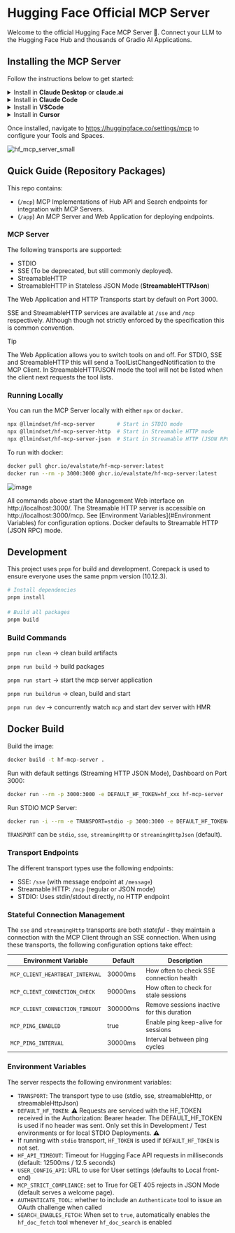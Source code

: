 # Hugging Face Official MCP Server 

Welcome to the official Hugging Face MCP Server 🤗. Connect your LLM to the Hugging Face Hub and thousands of Gradio AI Applications.

## Installing the MCP Server

Follow the instructions below to get started:

<details>
<summary>Install in <b>Claude Desktop</b> or <b>claude.ai</b></summary>
<br />

Click [here](https://claude.ai/redirect/website.v1.67274164-23df-4883-8166-3c93ced276be/directory/37ed56d5-9d61-4fd4-ad00-b9134c694296) to add the Hugging Face connector to your account. 

Alternatively, navigate to [https://claude.ai/settings/connectors](https://claude.ai/settings/connectors), and add "Hugging Face" from the gallery.

<img src='docs/claude-badge.png' />

</details>

<details>
<summary>Install in <b>Claude Code</b></summary>
<br />

Enter the command below to install in <b>Claude Code</b>:

```bash
claude mcp add hf-mcp-server -t http https://huggingface.co/mcp?login
```

Then start `claude` and follow the instructions to complete authentication.

```bash
claude mcp add hf-mcp-server \
  -t http https://huggingface.co/mcp \
  -H "Authorization: Bearer <YOUR_HF_TOKEN>"
```


</details>

<details>

<summary>Install in <b>VSCode</b></summary>
<br />

Click <a href="vscode:mcp/install?%7B%22name%22%3A%22huggingface%22%2C%22gallery%22%3Atrue%2C%22url%22%3A%22https%3A%2F%2Fhuggingface.co%2Fmcp%3Flogin%22%7D">here</a> to add the Hugging Face connector directly to VSCode. Alternatively, install from the gallery at [https://code.visualstudio.com/mcp](https://code.visualstudio.com/mcp): 

If you prefer to configure manually or use an auth token, add the snippet below to your `mcp.json` configuration:

<img src='docs/vscode-badge.png' />

```JSON
"huggingface": {
    "url": "https://huggingface.co/mcp",
    "headers": {
        "Authorization": "Bearer <YOUR_HF_TOKEN>"
    }
```

</details>

<details>
<summary>Install in <b>Cursor</b></summary>
<br />

Click <a href="https://cursor.com/en/install-mcp?name=Hugging%20Face&config=eyJ1cmwiOiJodHRwczovL2h1Z2dpbmdmYWNlLmNvL21jcD9sb2dpbiJ9">here</a> to install the Hugging Face MCP Server directly in <b>Cursor</b>. 

If you prefer to use configure manually or specify an Authorization Token, use the snippet below:

```JSON
"huggingface": {
    "url": "https://huggingface.co/mcp",
    "headers": {
        "Authorization": "Bearer <YOUR_HF_TOKEN>"
    }
```
</details>

Once installed, navigate to https://huggingface.co/settings/mcp to configure your Tools and Spaces.

![hf_mcp_server_small](https://github.com/user-attachments/assets/d30f9f56-b08c-4dfc-a68f-a164a93db564)


## Quick Guide (Repository Packages)

This repo contains:

 - (`/mcp`) MCP Implementations of Hub API and Search endpoints for integration with MCP Servers. 
 - (`/app`) An MCP Server and Web Application for deploying endpoints.

### MCP Server

The following transports are supported:

- STDIO 
- SSE (To be deprecated, but still commonly deployed).
- StreamableHTTP
- StreamableHTTP in Stateless JSON Mode (**StreamableHTTPJson**)

The Web Application and HTTP Transports start by default on Port 3000. 

SSE and StreamableHTTP services are available at `/sse` and `/mcp` respectively. Although though not strictly enforced by the specification this is common convention.

> [!TIP]
> The Web Application allows you to switch tools on and off. For STDIO, SSE and StreamableHTTP this will send a ToolListChangedNotification to the MCP Client. In StreamableHTTPJSON mode the tool will not be listed when the client next requests the tool lists.

### Running Locally

You can run the MCP Server locally with either `npx` or `docker`. 

```bash
npx @llmindset/hf-mcp-server       # Start in STDIO mode
npx @llmindset/hf-mcp-server-http  # Start in Streamable HTTP mode
npx @llmindset/hf-mcp-server-json  # Start in Streamable HTTP (JSON RPC) mode
```

To run with docker: 

```bash
docker pull ghcr.io/evalstate/hf-mcp-server:latest
docker run --rm -p 3000:3000 ghcr.io/evalstate/hf-mcp-server:latest
```
![image](https://github.com/user-attachments/assets/2fc0ef58-2c7a-4fae-82b5-e6442bfcbd99)

All commands above start the Management Web interface on http://localhost:3000/. The Streamable HTTP server is accessible on  http://localhost:3000/mcp. See [Environment Variables](#Environment Variables) for configuration options. Docker defaults to Streamable HTTP (JSON RPC) mode.


## Development

This project uses `pnpm` for build and development. Corepack is used to ensure everyone uses the same pnpm version (10.12.3).

```bash
# Install dependencies
pnpm install

# Build all packages
pnpm build
```

### Build Commands

`pnpm run clean` -> clean build artifacts

`pnpm run build` -> build packages

`pnpm run start` -> start the mcp server application

`pnpm run buildrun` -> clean, build and start

`pnpm run dev` -> concurrently watch `mcp` and start dev server with HMR


## Docker Build

Build the image:
```bash
docker build -t hf-mcp-server .
```

Run with default settings (Streaming HTTP JSON Mode), Dashboard on Port 3000:
```bash
docker run --rm -p 3000:3000 -e DEFAULT_HF_TOKEN=hf_xxx hf-mcp-server
```

Run STDIO MCP Server:
```bash
docker run -i --rm -e TRANSPORT=stdio -p 3000:3000 -e DEFAULT_HF_TOKEN=hf_xxx hf-mcp-server
```

`TRANSPORT` can be `stdio`, `sse`, `streamingHttp` or `streamingHttpJson` (default).

### Transport Endpoints

The different transport types use the following endpoints:
- SSE: `/sse` (with message endpoint at `/message`)
- Streamable HTTP: `/mcp` (regular or JSON mode)
- STDIO: Uses stdin/stdout directly, no HTTP endpoint

### Stateful Connection Management

The `sse` and `streamingHttp` transports are both _stateful_ - they maintain a connection with the MCP Client through an SSE connection. When using these transports, the following configuration options take effect:

| Environment Variable              | Default | Description |
|-----------------------------------|---------|-------------|
| `MCP_CLIENT_HEARTBEAT_INTERVAL`   | 30000ms | How often to check SSE connection health |
| `MCP_CLIENT_CONNECTION_CHECK`     | 90000ms | How often to check for stale sessions |
| `MCP_CLIENT_CONNECTION_TIMEOUT`   | 300000ms | Remove sessions inactive for this duration |
| `MCP_PING_ENABLED`                | true    | Enable ping keep-alive for sessions |
| `MCP_PING_INTERVAL`               | 30000ms | Interval between ping cycles | 


### Environment Variables

The server respects the following environment variables:
- `TRANSPORT`: The transport type to use (stdio, sse, streamableHttp, or streamableHttpJson)
- `DEFAULT_HF_TOKEN`: ⚠️ Requests are serviced with the HF_TOKEN received in the Authorization: Bearer header. The DEFAULT_HF_TOKEN is used if no header was sent. Only set this in Development / Test environments or for local STDIO Deployments. ⚠️
- If running with `stdio` transport, `HF_TOKEN` is used if `DEFAULT_HF_TOKEN` is not set.
- `HF_API_TIMEOUT`: Timeout for Hugging Face API requests in milliseconds (default: 12500ms / 12.5 seconds)
- `USER_CONFIG_API`: URL to use for User settings (defaults to Local front-end)
- `MCP_STRICT_COMPLIANCE`: set to True for GET 405 rejects in JSON Mode (default serves a welcome page).
- `AUTHENTICATE_TOOL`: whether to include an `Authenticate` tool to issue an OAuth challenge when called
- `SEARCH_ENABLES_FETCH`: When set to `true`, automatically enables the `hf_doc_fetch` tool whenever `hf_doc_search` is enabled
